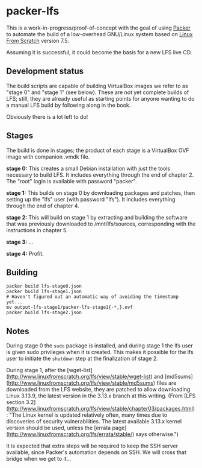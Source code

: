 packer-lfs
==========

This is a work-in-progress/proof-of-concept with the goal of using
[Packer](http://www.packer.io) to automate the build of a low-overhead GNU/Linux
system based on [Linux From Scratch](http://www.linuxfromscratch.org) version
7.5.

Assuming it is successful, it could become the basis for a new LFS live CD.

Development status
------------------

The build scripts are capable of building VirtualBox images we refer to as
"stage 0" and "stage 1" (see below).  These are not yet complete builds of LFS;
still, they are already useful as starting points for anyone wanting to do a
manual LFS build by following along in the book.

Obviously there is a lot left to do!

Stages
------

The build is done in stages; the product of each stage is a VirtualBox OVF image
with companion .vmdk file.

**stage 0:** This creates a small Debian installation with just the tools
necessary to build LFS.  It includes everything through the end of chapter 2.
The "root" login is available with password "packer".

**stage 1:** This builds on stage 0 by downloading packages and patches, then
setting up the "lfs" user (with password "lfs").  It includes everything through
the end of chapter 4.

**stage 2:** This will build on stage 1 by extracting and building the software
that was previously downloaded to /mnt/lfs/sources, corresponding with the
instructions in chapter 5.

**stage 3:** ...

**stage 4:** Profit.

Building
--------

    packer build lfs-stage0.json
    packer build lfs-stage1.json
    # Haven't figured out an automatic way of avoiding the timestamp yet...
    mv output-lfs-stage1/packer-lfs-stage1{-*,}.ovf
    packer build lfs-stage2.json

Notes
-----

During stage 0 the `sudo` package is installed, and during stage 1 the lfs user
is given sudo privileges when it is created. This makes it possible for the lfs
user to initiate the `shutdown` step at the finalization of stage 2.

During stage 1, after the [wget-list]
(http://www.linuxfromscratch.org/lfs/view/stable/wget-list) and [md5sums]
(http://www.linuxfromscratch.org/lfs/view/stable/md5sums) files are downloaded
from the LFS website, they are patched to allow downloading Linux 3.13.9, the
latest version in the 3.13.x branch at this writing.  (From [LFS section 3.2]
(http://www.linuxfromscratch.org/lfs/view/stable/chapter03/packages.html): "The
Linux kernel is updated relatively often, many times due to discoveries of
security vulnerabilities. The latest available 3.13.x kernel version should be
used, unless the [errata page]
(http://www.linuxfromscratch.org/lfs/errata/stable/) says otherwise.")

It is expected that extra steps will be required to keep the SSH server
available, since Packer's automation depends on SSH.  We will cross that bridge
when we get to it...
